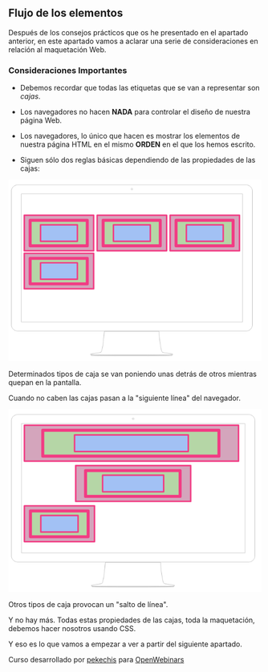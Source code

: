 ## Flujo de los elementos

Después de los consejos prácticos que os he presentado en el apartado anterior, en este apartado vamos a aclarar una serie de consideraciones en relación al maquetación Web.

### Consideraciones Importantes

- Debemos recordar que todas las etiquetas que se van a representar son _cajas_.

- Los navegadores no hacen **NADA** para controlar el diseño de nuestra página Web.

* Los navegadores, lo único que hacen es mostrar los elementos de nuestra página HTML en el mismo **ORDEN** en el que los hemos escrito.

* Siguen sólo dos reglas básicas dependiendo de las propiedades de las cajas:

![Linea](./img/linea.png)

Determinados tipos de caja se van poniendo unas detrás de otros mientras quepan en la pantalla.

Cuando no caben las cajas pasan a la "siguiente línea" del navegador.

![Bloque](./img/bloque.png)

Otros tipos de caja provocan un "salto de línea".

Y no hay más. Todas estas propiedades de las cajas, toda la maquetación, debemos hacer nosotros usando CSS.

Y eso es lo que vamos a empezar a ver a partir del siguiente apartado.

Curso desarrollado por [pekechis](http://github.com/pekechis) para [OpenWebinars](https://openwebinars.net/)
